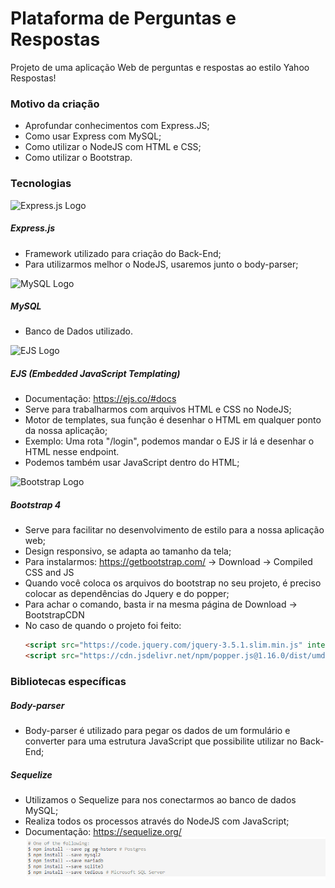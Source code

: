 # Plataforma de Perguntas e Respostas
Projeto de uma aplicação Web de perguntas e respostas ao estilo Yahoo Respostas!

### Motivo da criação
   
  * Aprofundar conhecimentos com Express.JS;
  * Como usar Express com MySQL;
  * Como utilizar o NodeJS com HTML e CSS;
  * Como utilizar o Bootstrap.
  
### Tecnologias
   
  ![Express.js Logo](https://d2vs8yx90uvogk.cloudfront.net/2019/11/ExpressJS.png) 
  ##### Express.js
  * Framework utilizado para criação do Back-End;
  * Para utilizarmos melhor o NodeJS, usaremos junto o body-parser;
  
  
  
  
  ![MySQL Logo](https://lh3.googleusercontent.com/proxy/RlcmOWBHcMgJzalWhw6wgngkgNEv2CobGFFdjGJFIm3OKQdyMF6ppY7uzTGw_4D2Syw62aejWS_2cs31Ee0KCm7W6HidRISWkU9LTdz_2CfKmnDZ26TKGyLMEAE)
  ##### MySQL
  * Banco de Dados utilizado.
  
  
  
  
  ![EJS Logo](https://glatchdesign.com/wp-content/uploads/2016/04/eyecatch_160417.gif)
  ##### EJS (Embedded JavaScript Templating)
  * Documentação: https://ejs.co/#docs
  * Serve para trabalharmos com arquivos HTML e CSS no NodeJS;
  * Motor de templates, sua função é desenhar o HTML em qualquer ponto da nossa aplicação;
  * Exemplo: Uma rota "/login", podemos mandar o EJS ir lá e desenhar o HTML nesse endpoint.
  * Podemos também usar JavaScript dentro do HTML;
  
  ![Bootstrap Logo](https://miro.medium.com/fit/c/1838/551/1*TJT7z7w3baYO0ON-6RbaYA.png)
  ##### Bootstrap 4
  * Serve para facilitar no desenvolvimento de estilo para a nossa aplicação web;
  * Design responsivo, se adapta ao tamanho da tela;
  * Para instalarmos:  https://getbootstrap.com/ -> Download -> Compiled CSS and JS
  * Quando você coloca os arquivos do bootstrap no seu projeto, é preciso colocar as dependências do Jquery e do popper;
  * Para achar o comando, basta ir na mesma página de Download -> BootstrapCDN
  * No caso de quando o projeto foi feito:
	```html  
	<script src="https://code.jquery.com/jquery-3.5.1.slim.min.js" integrity="sha384-DfXdz2htPH0lsSSs5nCTpuj/zy4C+OGpamoFVy38MVBnE+IbbVYUew+OrCXaRkfj" crossorigin="anonymous"></script>
	<script src="https://cdn.jsdelivr.net/npm/popper.js@1.16.0/dist/umd/popper.min.js" integrity="sha384-Q6E9RHvbIyZFJoft+2mJbHaEWldlvI9IOYy5n3zV9zzTtmI3UksdQRVvoxMfooAo" crossorigin="anonymous"></script>
	```
  
  ### Bibliotecas específicas
  
  ##### Body-parser
  * Body-parser é utilizado para pegar os dados de um formulário e converter para uma estrutura JavaScript que possibilite
	utilizar no Back-End;
  
  ##### Sequelize
  * Utilizamos o Sequelize para nos conectarmos ao banco de dados MySQL;
  * Realiza todos os processos através do NodeJS com JavaScript;
  * Documentação: https://sequelize.org/
  ![Instalações](/imgGit/cmdInstallSequelize.PNG)
  
  
